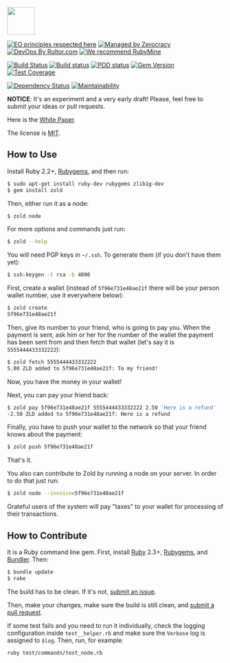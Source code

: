 <img src="http://www.zold.io/logo.svg" width="64px" height="64px"/>

[![EO principles respected here](http://www.elegantobjects.org/badge.svg)](http://www.elegantobjects.org)
[![Managed by Zerocracy](https://www.0crat.com/badge/C91QJT4CF.svg)](https://www.0crat.com/p/C91QJT4CF)
[![DevOps By Rultor.com](http://www.rultor.com/b/yegor256/Zold)](http://www.rultor.com/p/yegor256/Zold)
[![We recommend RubyMine](http://www.elegantobjects.org/rubymine.svg)](https://www.jetbrains.com/ruby/)

[![Build Status](https://travis-ci.org/yegor256/zold.svg)](https://travis-ci.org/yegor256/zold)
[![Build status](https://ci.appveyor.com/api/projects/status/ypctxm5ohrtp2kr4?svg=true)](https://ci.appveyor.com/project/yegor256/zold)
[![PDD status](http://www.0pdd.com/svg?name=yegor256/zold)](http://www.0pdd.com/p?name=yegor256/zold)
[![Gem Version](https://badge.fury.io/rb/zold.svg)](http://badge.fury.io/rb/zold)
[![Test Coverage](https://img.shields.io/codecov/c/github/yegor256/zold.svg)](https://codecov.io/github/yegor256/zold?branch=master)

[![Dependency Status](https://gemnasium.com/yegor256/zold.svg)](https://gemnasium.com/yegor256/zold)
[![Maintainability](https://api.codeclimate.com/v1/badges/7489c1d2bacde40ffc09/maintainability)](https://codeclimate.com/github/yegor256/zold/maintainability)

**NOTICE**: It's an experiment and a very early draft! Please, feel free to
submit your ideas or pull requests.

Here is the [White Paper](https://github.com/yegor256/zold/raw/master/wp/wp.pdf).

The license is [MIT](https://github.com/yegor256/zold/blob/master/LICENSE.txt).

## How to Use

Install Ruby 2.2+, [Rubygems](https://rubygems.org/pages/download), and then run:

```bash
$ sudo apt-get install ruby-dev rubygems zlib1g-dev
$ gem install zold
```

Then, either run it as a node:

```bash
$ zold node
```

For more options and commands just run:

```bash
$ zold --help
```

You will need PGP keys in `~/.ssh`. To generate them (if you don't have them yet):

```bash
$ ssh-keygen -t rsa -b 4096
```

First, create a wallet (instead of `5f96e731e48ae21f` there will be your
person wallet number, use it everywhere below):

```bash
$ zold create
5f96e731e48ae21f
```

Then, give its number to your friend, who is going to pay you.
When the payment is sent, ask him or her for the number of the wallet
the payment has been sent from and then fetch that wallet
(let's say it is `5555444433332222`):

```bash
$ zold fetch 5555444433332222
5.00 ZLD added to 5f96e731e48ae21f: To my friend!
```

Now, you have the money in your wallet!

Next, you can pay your friend back:

```bash
$ zold pay 5f96e731e48ae21f 5555444433332222 2.50 'Here is a refund'
-2.50 ZLD added to 5f96e731e48ae21f: Here is a refund
```

Finally, you have to push your wallet to the network so that your friend
knows about the payment:

```bash
$ zold push 5f96e731e48ae21f
```

That's it.

You also can contribute to Zold by running a node on your server.
In order to do that just run:

```bash
$ zold node --invoice=5f96e731e48ae21f
```

Grateful users of the system will pay "taxes" to your wallet for processing
of their transactions.

## How to Contribute

It is a Ruby command line gem. First, install
[Ruby](https://www.ruby-lang.org/en/documentation/installation/) 2.3+,
[Rubygems](https://rubygems.org/pages/download),
and
[Bundler](https://bundler.io/).
Then:

```bash
$ bundle update
$ rake
```

The build has to be clean. If it's not, [submit an issue](https://github.com/yegor256/zold/issues).

Then, make your changes, make sure the build is still clean,
and [submit a pull request](https://www.yegor256.com/2014/04/15/github-guidelines.html).

If some test fails and you need to run it individually,
check the logging configuration inside `test__helper.rb` and make
sure the `Verbose` log is assigned to `$log`. Then, run, for example:

```bash
ruby test/commands/test_node.rb
```

